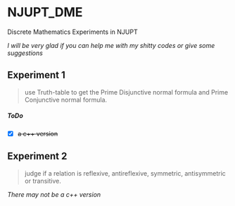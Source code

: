# NJUPT_DME
Discrete Mathematics Experiments in NJUPT

*I will be very glad if you can help me with my shitty codes or give some suggestions*

## Experiment 1

> use Truth-table to get the Prime Disjunctive normal formula and Prime Conjunctive normal formula.

##### ToDo
- [x] ~~a c++ version~~

## Experiment 2

> judge if a relation is reflexive, antireflexive, symmetric, antisymmetric or transitive.

*There may not be a c++ version*
